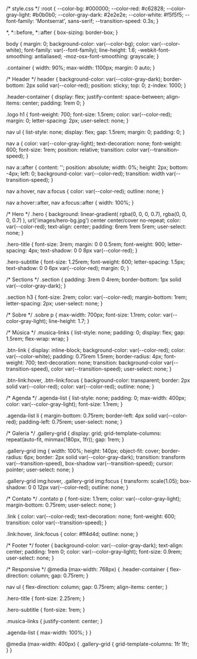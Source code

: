 /* style.css */
:root {
  --color-bg: #000000;
  --color-red: #c62828;
  --color-gray-light: #b0b0b0;
  --color-gray-dark: #2e2e2e;
  --color-white: #f5f5f5;
  --font-family: 'Montserrat', sans-serif;
  --transition-speed: 0.3s;
}

*,
*::before,
*::after {
  box-sizing: border-box;
}

body {
  margin: 0;
  background-color: var(--color-bg);
  color: var(--color-white);
  font-family: var(--font-family);
  line-height: 1.6;
  -webkit-font-smoothing: antialiased;
  -moz-osx-font-smoothing: grayscale;
}

.container {
  width: 90%;
  max-width: 1100px;
  margin: 0 auto;
}

/* Header */
header {
  background-color: var(--color-gray-dark);
  border-bottom: 2px solid var(--color-red);
  position: sticky;
  top: 0;
  z-index: 1000;
}

.header-container {
  display: flex;
  justify-content: space-between;
  align-items: center;
  padding: 1rem 0;
}

.logo h1 {
  font-weight: 700;
  font-size: 1.5rem;
  color: var(--color-red);
  margin: 0;
  letter-spacing: 2px;
  user-select: none;
}

nav ul {
  list-style: none;
  display: flex;
  gap: 1.5rem;
  margin: 0;
  padding: 0;
}

nav a {
  color: var(--color-gray-light);
  text-decoration: none;
  font-weight: 600;
  font-size: 1rem;
  position: relative;
  transition: color var(--transition-speed);
}

nav a::after {
  content: '';
  position: absolute;
  width: 0%;
  height: 2px;
  bottom: -4px;
  left: 0;
  background-color: var(--color-red);
  transition: width var(--transition-speed);
}

nav a:hover,
nav a:focus {
  color: var(--color-red);
  outline: none;
}

nav a:hover::after,
nav a:focus::after {
  width: 100%;
}

/* Hero */
.hero {
  background: linear-gradient(
      rgba(0, 0, 0, 0.7),
      rgba(0, 0, 0, 0.7)
    ),
    url('images/hero-bg.jpg') center center/cover no-repeat;
  color: var(--color-red);
  text-align: center;
  padding: 6rem 1rem 5rem;
  user-select: none;
}

.hero-title {
  font-size: 3rem;
  margin: 0 0 0.5rem;
  font-weight: 900;
  letter-spacing: 4px;
  text-shadow: 0 0 8px var(--color-red);
}

.hero-subtitle {
  font-size: 1.25rem;
  font-weight: 600;
  letter-spacing: 1.5px;
  text-shadow: 0 0 6px var(--color-red);
  margin: 0;
}

/* Sections */
.section {
  padding: 3rem 0 4rem;
  border-bottom: 1px solid var(--color-gray-dark);
}

.section h3 {
  font-size: 2rem;
  color: var(--color-red);
  margin-bottom: 1rem;
  letter-spacing: 2px;
  user-select: none;
}

/* Sobre */
.sobre p {
  max-width: 700px;
  font-size: 1.1rem;
  color: var(--color-gray-light);
  line-height: 1.7;
}

/* Música */
.musica-links {
  list-style: none;
  padding: 0;
  display: flex;
  gap: 1.5rem;
  flex-wrap: wrap;
}

.btn-link {
  display: inline-block;
  background-color: var(--color-red);
  color: var(--color-white);
  padding: 0.75rem 1.5rem;
  border-radius: 4px;
  font-weight: 700;
  text-decoration: none;
  transition: background-color var(--transition-speed), color var(--transition-speed);
  user-select: none;
}

.btn-link:hover,
.btn-link:focus {
  background-color: transparent;
  border: 2px solid var(--color-red);
  color: var(--color-red);
  outline: none;
}

/* Agenda */
.agenda-list {
  list-style: none;
  padding: 0;
  max-width: 400px;
  color: var(--color-gray-light);
  font-size: 1.1rem;
}

.agenda-list li {
  margin-bottom: 0.75rem;
  border-left: 4px solid var(--color-red);
  padding-left: 0.75rem;
  user-select: none;
}

/* Galeria */
.gallery-grid {
  display: grid;
  grid-template-columns: repeat(auto-fit, minmax(180px, 1fr));
  gap: 1rem;
}

.gallery-grid img {
  width: 100%;
  height: 140px;
  object-fit: cover;
  border-radius: 6px;
  border: 2px solid var(--color-gray-dark);
  transition: transform var(--transition-speed), box-shadow var(--transition-speed);
  cursor: pointer;
  user-select: none;
}

.gallery-grid img:hover,
.gallery-grid img:focus {
  transform: scale(1.05);
  box-shadow: 0 0 12px var(--color-red);
  outline: none;
}

/* Contato */
.contato p {
  font-size: 1.1rem;
  color: var(--color-gray-light);
  margin-bottom: 0.75rem;
  user-select: none;
}

.link {
  color: var(--color-red);
  text-decoration: none;
  font-weight: 600;
  transition: color var(--transition-speed);
}

.link:hover,
.link:focus {
  color: #ff4d4d;
  outline: none;
}

/* Footer */
footer {
  background-color: var(--color-gray-dark);
  text-align: center;
  padding: 1rem 0;
  color: var(--color-gray-light);
  font-size: 0.9rem;
  user-select: none;
}

/* Responsive */
@media (max-width: 768px) {
  .header-container {
    flex-direction: column;
    gap: 0.75rem;
  }

  nav ul {
    flex-direction: column;
    gap: 0.75rem;
    align-items: center;
  }

  .hero-title {
    font-size: 2.25rem;
  }

  .hero-subtitle {
    font-size: 1rem;
  }

  .musica-links {
    justify-content: center;
  }

  .agenda-list {
    max-width: 100%;
  }
}

@media (max-width: 400px) {
  .gallery-grid {
    grid-template-columns: 1fr 1fr;
  }
}
